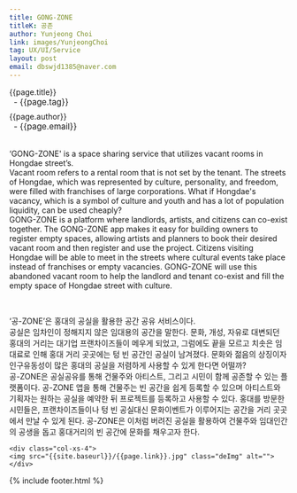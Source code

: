 ```yaml
---
title: GONG-ZONE
titleK: 공존
author: Yunjeong Choi
link: images/YunjeongChoi
tag: UX/UI/Service
layout: post
email: dbswjd1385@naver.com
---	
```


<div class="container">

<div class="deDep">
{{page.title}}<br>
<p style="font-size:15px; margin:0px; padding:0px 0px 0px 8px; margin:0px 0px 8px 0px;">- {{page.tag}}</p>
{{page.author}}<br>
<p style="font-size:15px; margin:0px; padding:0px 0px 0px 8px;">- {{page.email}}</p>
</div>

<br>

<div class="det lato">


‘GONG-ZONE' is a space sharing service that utilizes vacant rooms in Hongdae street’s. 
<br>
Vacant room refers to a rental room that is not set by the tenant. The streets of Hongdae, which was represented by culture, personality, and freedom, were filled with franchises of large corporations. What if Hongdae's vacancy, which is a symbol of culture and youth and has a lot of population liquidity, can be used cheaply? 
<br>
GONG-ZONE is a platform where landlords, artists, and citizens can co-exist together. The GONG-ZONE app makes it easy for building owners to register empty spaces, allowing artists and planners to book their desired vacant room and then register and use the project. Citizens visiting Hongdae will be able to meet in the streets where cultural events take place instead of franchises or empty vacancies. GONG-ZONE will use this abandoned vacant room to help the landlord and tenant co-exist and fill the empty space of Hongdae street with culture.



</div>

<br>

<div class="noto">

‘공-ZONE’은 홍대의 공실을 활용한 공간 공유 서비스이다.
<br>
공실은 임차인이 정해지지 않은 임대용의 공간을 말한다. 문화, 개성, 자유로 대변되던 홍대의 거리는 대기업 프랜차이즈들이 메우게 되었고, 그럼에도 끝을 모르고 치솟은 임대료로 인해 홍대 거리 곳곳에는 텅 빈 공간인 공실이 남겨졌다. 문화와 젊음의 상징이자 인구유동성이 많은 홍대의 공실을 저렴하게 사용할 수 있게 한다면 어떨까? 
<br>
공-ZONE은 공실공유를 통해 건물주와 아티스트, 그리고 시민이 함께 공존할 수 있는 플랫폼이다. 공-ZONE 앱을 통해 건물주는 빈 공간을 쉽게 등록할 수 있으며 아티스트와 기획자는 원하는 공실을 예약한 뒤 프로젝트를 등록하고 사용할 수 있다. 홍대를 방문한 시민들은, 프랜차이즈들이나 텅 빈 공실대신 문화이벤트가 이루어지는 공간을 거리 곳곳에서 만날 수 있게 된다. 공-ZONE은 이처럼 버려진 공실을 활용하여 건물주와 임대인간의 공생을 돕고 홍대거리의 빈 공간에 문화를 채우고자 한다.


</div>

<div class="row noto">
	
	<div class="col-xs-4">
	<img src="{{site.baseurl}}/{{page.link}}.jpg" class="deImg" alt=""></div>
	
</div>

	

</div> 

{% include footer.html %}